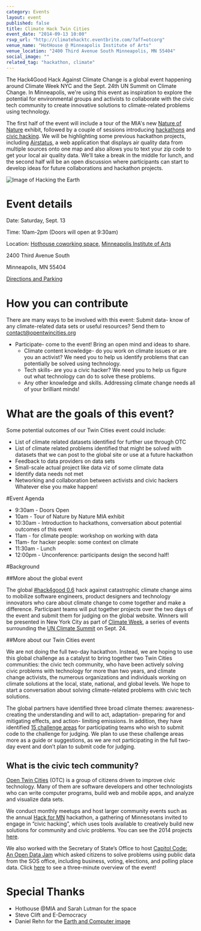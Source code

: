 ```yaml
---
category: Events
layout: event
published: false
title: Climate Hack Twin Cities
event_date: "2014-09-13 10:00"
rsvp_url: "http://climatehacktc.eventbrite.com/?aff=otcorg"
venue_name: "HotHouse @ Minneapolis Institute of Arts"
venue_location: "2400 Third Avenue South Minneapolis, MN 55404"
social_image: ""
related_tag: "hackathon, climate"
---
```


The Hack4Good Hack Against Climate Change is a global event happening around Climate Week NYC and the Sept. 24th UN Summit on Climate Change. In Minneapolis, we're using this event as inspiration to explore the potential for environmental groups and activists to collaborate with the civic tech community to create innovative solutions to climate-related problems using technology.

The first half of the event will include a tour of the MIA's new [Nature of Nature](http://new.artsmia.org/exhibition/the-nature-of-nature/) exhibit, followed by a couple of sessions introducing [hackathons](http://en.wikipedia.org/wiki/Hackathon) and [civic hacking](http://hackforchange.org/about/faq/). We will be highlighting some previous hackathon projects, including [Airstatus](http://opentwincities.org/2014/07/16/hack-for-mn-2014-open-hack-projects/#airstatus), a web application that displays air quality data from multiple sources onto one map and also allows you to text your zip code to get your local air quality data. We’ll take a break in the middle for lunch, and the second half will be an open discussion where participants can start to develop ideas for future collaborations and hackathon projects.

![Image of Hacking the Earth](https://farm9.staticflickr.com/8226/8367388728_194db380fb_o.png)

# Event details

Date: Saturday, Sept. 13

Time: 10am-2pm (Doors will open at 9:30am)

Location: [Hothouse coworking space](http://www.artsjournal.com/speaker/2014/07/announcing-hothouse-exploring-new-ideas-in-co-working-with-the-minneapolis-institute-of-arts/), [Minneapolis Institute of Arts](http://new.artsmia.org/)

2400 Third Avenue South

Minneapolis, MN 55404

[Directions and Parking](http://new.artsmia.org/visit/directions-maps-and-parking/)

# How you can contribute

There are many ways to be involved with this event:
Submit data- know of any climate-related data sets or useful resources? Send them to <contact@opentwincities.org>

- Participate- come to the event! Bring an open mind and ideas to share.
  - Climate content knowledge- do you work on climate issues or are you an activist? We need you to help us identify problems that can potentially be solved using technology.
  - Tech skills- are you a civic hacker? We need you to help us figure out what technology can do to solve these problems.
  - Any other knowledge and skills. Addressing climate change needs all of your brilliant minds!

# What are the goals of this event?

Some potential outcomes of our Twin Cities event could include:

- List of climate related datasets identified for further use through OTC
- List of climate related problems identified that might be solved with datasets that we can post to the global site or use at a future hackathon
- Feedback to data providers on data sets
- Small-scale actual project like data viz of some climate data
- Identify data needs not met
- Networking and collaboration between activists and civic hackers
Whatever else you make happen!

#Event Agenda

- 9:30am - Doors Open
- 10am - Tour of Nature by Nature MIA exhibit
- 10:30am - Introduction to hackathons, conversation about potential outcomes of this event
- 11am - for climate people: workshop on working with data
- 11am- for hacker people: some context on climate
- 11:30am - Lunch
- 12:00pm - Unconference: participants design the second half!
 
#Background

##More about the global event

The global [#hack4good 0.6](http://hack4good.io/) hack against catastrophic climate change aims to mobilize software engineers, product designers and technology innovators who care about climate change to come together and make a difference. Participant teams will put together projects over the two days of the event and submit them for judging on the global website. Winners will be presented in New York City as part of [Climate Week](http://www.climateweeknyc.org/), a series of events surrounding the [UN Climate Summit](http://www.un.org/climatechange/summit/) on Sept. 24.

##More about our Twin Cities event

We are not doing the full two-day hackathon. Instead, we are hoping to use this global challenge as a catalyst to bring together two Twin Cities communities: the civic tech community, who have been actively solving civic problems with technology for more than two years, and climate change activists, the numerous organizations and individuals working on climate solutions at the local, state, national, and global levels. We hope to start a conversation about solving climate-related problems with civic tech solutions.

The global partners have identified three broad climate themes: awareness- creating the understanding and will to act, adaptation- preparing for and mitigating effects, and action- limiting emissions. In addition, they have identified [15 challenge areas](https://geekli.st/hackathon/hack4good-06?tab=ideas) for participating teams who wish to submit code to the challenge for judging. We plan to use these challenge areas more as a guide or suggestions, as we are not participating in the full two-day event and don’t plan to submit code for judging.

## What is the civic tech community?

[Open Twin Cities](/) (OTC) is a group of citizens driven to improve civic technology. Many of them are software developers and other technologists who can write computer programs, build web and mobile apps, and analyze and visualize data sets.

We conduct monthly meetups and host larger community events such as the annual [Hack for MN](http://hackformn.org/) hackathon, a gathering of Minnesotans invited to engage in “civic hacking”, which uses tools available to creatively build new solutions for community and civic problems. You can see the 2014 projects [here](http://hackformn.org/hack-for-mn-2014-open-hack-projects).

We also worked with the Secretary of State’s Office to host [Capitol Code: An Open Data Jam](http://capitolcode.mn.gov/) which asked citizens to solve problems using public data from the SOS office, including business, voting, elections, and polling place data. Click [here](http://capitolcode.mn.gov/) to see a three-minute overview of the event!

# Special Thanks

- Hothouse @MIA and Sarah Lutman for the space
- Steve Clift and E-Democracy
- Daniel Rehn for the [Earth and Computer image](https://www.flickr.com/photos/daniel-rehn/8367388728/in/photolist-bdrW8-dKp49U-95uYwS-ch8rR9-ftodF-4CffYr-ch8rFm-ch8rkL-ch8rrJ-ch8t25-ch8rfN-ch8rAy-8XTTDF-7uqLWu-ch8rLm-94dP6i-nRk2Sg-7CNLff-okWTTe-2Yh65v-7VAYq8-9j2fG8-8Vwi35-onrY8y-5Cxgfx-PhDf5-4SKHJh-7QkmP3-o6arvf-9c3Emx-dWJ8Fh-8JoDpy-Az2nB-6U6szE-o5VMz-drAqpo-o1Fzr-zcBay-bJb3s8-aqnuCS-c9RNrm-c8r8Fm-6c1ik6-4tdpCM-fttcb1-4sqe5d-4b3NBD-b6vRUX-dywiFP-2cT4Ug)